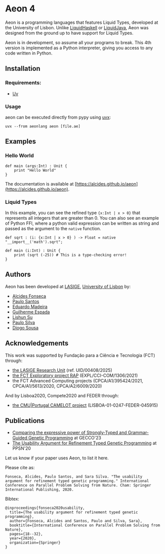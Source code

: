 # Aeon 4

Aeon is a programming languages that features Liquid Types, developed at the University of Lisbon. Unlike [LiquidHaskell](https://ucsd-progsys.github.io/liquidhaskell/) or [LiquidJava](https://catarinagamboa.github.io/liquidjava.html), Aeon was designed from the ground up to have support for Liquid Types.

Aeon is in development, so assume all your programs to break. This 4th version is implemented as a Python interpreter, giving you access to any code written in Python.


## Installation

### Requirements:

- [Uv](https://github.com/astral-sh/uv)

### Usage

aeon can be executed directly from pypy using [uvx](https://github.com/astral-sh/uv):

```
uvx --from aeonlang aeon [file.ae]
```



## Examples


### Hello World

```
def main (args:Int) : Unit {
    print "Hello World"
}
```

The documentation is available at [https://alcides.github.io/aeon](https://alcides.github.io/aeon).


### Liquid Types

In this example, you can see the refined type `{x:Int | x > 0}` that represents all integers that are greater than 0. You can also see an example of Python FFI, where a python valid expression can be written as string and passed as the argument to the `native` function.

```
def sqrt : (i: {x:Int | x > 0} ) -> Float = native "__import__('math').sqrt";

def main (i:Int) : Unit {
    print (sqrt (-25)) # This is a type-checking error!
}
```



Authors
----------
Aeon has been developed at [LASIGE](https://www.lasige.pt), [University of Lisbon](https://ciencias.ulisboa.pt) by:

* [Alcides Fonseca](http://alcidesfonseca.com)
* [Paulo Santos](https://pcanelas.com/)
* [Eduardo Madeira](https://www.lasige.pt/member/jose-eduardo-madeira)
* [Guilherme Espada](https://espada.dev)
* [Lishun Su](https://lasige.pt/member/su-lishun/)
* [Paulo Silva](https://github.com/PauloHS-Silva)
* [Diogo Sousa](https://github.com/SousaTrashBin)

Acknowledgements
----------------

This work was supported by Fundação para a Ciência e Tecnologia (FCT) through:

* [the LASIGE Research Unit](https://www.lasige.pt) (ref. UID/00408/2025)
* [the FCT Exploratory project RAP](http://wiki.alcidesfonseca.com/research/projects/rap/) (EXPL/CCI-COM/1306/2021)
* the FCT Advanced Computing projects (CPCA/A1/395424/2021, CPCA/A1/5613/2020, CPCA/A2/6009/2020)

And by Lisboa2020, Compete2020 and FEDER through:

* [the CMU|Portugal CAMELOT project](http://wiki.alcidesfonseca.com/research/projects/camelot/) (LISBOA-01-0247-FEDER-045915)


Publications
-----------------

* [Comparing the expressive power of Strongly-Typed and Grammar-Guided Genetic Programming](https://www.researchgate.net/publication/370277603_Comparing_the_expressive_power_of_Strongly-Typed_and_Grammar-Guided_Genetic_Programming) at GECCO'23
* [The Usability Argument for Refinement Typed Genetic Programming](https://link.springer.com/chapter/10.1007/978-3-030-58115-2_2) at PPSN'20

Let us know if your paper uses Aeon, to list it here.

Please cite as:

```
Fonseca, Alcides, Paulo Santos, and Sara Silva. "The usability argument for refinement typed genetic programming." International Conference on Parallel Problem Solving from Nature. Cham: Springer International Publishing, 2020.
```

Bibtex:

```
@inproceedings{fonseca2020usability,
  title={The usability argument for refinement typed genetic programming},
  author={Fonseca, Alcides and Santos, Paulo and Silva, Sara},
  booktitle={International Conference on Parallel Problem Solving from Nature},
  pages={18--32},
  year={2020},
  organization={Springer}
}
```
